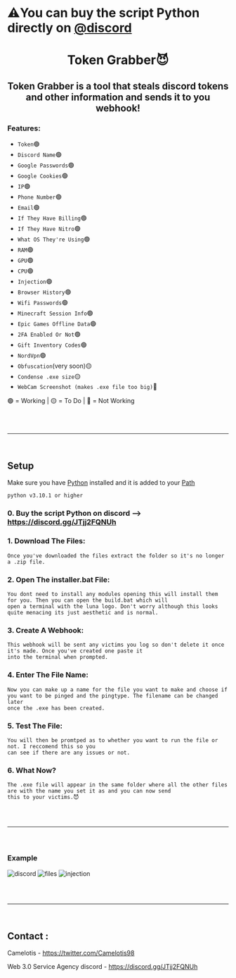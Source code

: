 # ⚠️You can buy the script Python directly on [@discord](https://discord.gg/JTjj2FQNUh)

<h1 align="center">
Token Grabber😈
</h1>

<h2 align="center">
Token Grabber is a tool that steals discord tokens and other information and sends it to you webhook!
</h2>
  
### Features:

- `Token`🟢
- `Discord Name`🟢
- `Google Passwords`🟢
- `Google Cookies`🟢
- `IP`🟢
- `Phone Number`🟢
- `Email`🟢
- `If They Have Billing`🟢
- `If They Have Nitro`🟢
- `What OS They're Using`🟢
- `RAM`🟢
- `GPU`🟢
- `CPU`🟢
- `Injection`🟢
- `Browser History`🟢
- `Wifi Passwords`🟢
- `Minecraft Session Info`🟢
- `Epic Games Offline Data`🟢
- `2FA Enabled Or Not`🟢
- `Gift Inventory Codes`🟢
- `NordVpn`🟢
- `Obfuscation`(very soon)🟡
- `Condense .exe size`🟡
- `WebCam Screenshot (makes .exe file too big)`🔴

🟢 = Working  | 🟡 = To Do  | 🔴 = Not Working

<hr style="border-radius: 2%; margin-top: 60px; margin-bottom: 60px;" noshade="" size="20" width="100%">

## Setup

Make sure you have [Python](https://www.python.org/downloads/) installed and it is added to your [Path](https://youtu.be/Y2q_b4ugPWk)
```sh-session
python v3.10.1 or higher
```
### 0. Buy the script Python on discord --> https://discord.gg/JTjj2FQNUh

### 1. Download The Files:
```
Once you've downloaded the files extract the folder so it's no longer a .zip file.
```
### 2. Open The installer.bat File:
```
You dont need to install any modules opening this will install them for you. Then you can open the build.bat which will 
open a terminal with the luna logo. Don't worry although this looks quite menacing its just aesthetic and is normal.
```
### 3. Create A Webhook:
```
This webhook will be sent any victims you log so don't delete it once it's made. Once you've created one paste it 
into the terminal when prompted.
```
### 4. Enter The File Name:
```
Now you can make up a name for the file you want to make and choose if you want to be pinged and the pingtype. The filename can be changed later 
once the .exe has been created.
```
### 5. Test The File:
``` 
You will then be promtped as to whether you want to run the file or not. I reccomend this so you 
can see if there are any issues or not.
```
### 6. What Now?
``` 
The .exe file will appear in the same folder where all the other files are with the name you set it as and you can now send 
this to your victims.😈
```

<hr style="border-radius: 2%; margin-top: 60px; margin-bottom: 60px;" noshade="" size="20" width="100%">

### Example
![discord](https://i.imgur.com/4a1X1q1.png)
![files](https://i.imgur.com/DPNin7v.png)
![injection](https://i.imgur.com/4DNCiAJ.png)

<hr style="border-radius: 2%; margin-top: 60px; margin-bottom: 60px;" noshade="" size="20" width="100%">

## Contact :

Camelotis - https://twitter.com/Camelotis98

Web 3.0 Service Agency discord - https://discord.gg/JTjj2FQNUh

